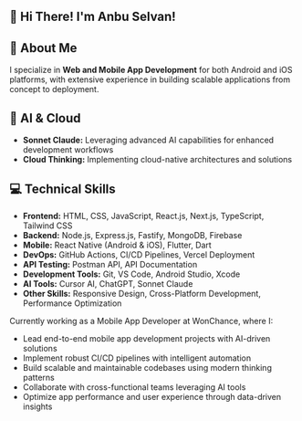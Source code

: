   ## 👋 Hi There!  I'm **Anbu Selvan**!

## 🚀 About Me
I specialize in **Web and Mobile App Development** for both Android and iOS platforms, with extensive experience in building scalable applications from concept to deployment.

## 🤖 AI & Cloud
- **Sonnet Claude:** Leveraging advanced AI capabilities for enhanced development workflows
- **Cloud Thinking:** Implementing cloud-native architectures and solutions

## 💻 Technical Skills
- **Frontend:** HTML, CSS, JavaScript, React.js, Next.js, TypeScript, Tailwind CSS
- **Backend:** Node.js, Express.js, Fastify, MongoDB, Firebase
- **Mobile:** React Native (Android & iOS), Flutter, Dart
- **DevOps:** GitHub Actions, CI/CD Pipelines, Vercel Deployment
- **API Testing:** Postman API, API Documentation
- **Development Tools:** Git, VS Code, Android Studio, Xcode
- **AI Tools:** Cursor AI, ChatGPT, Sonnet Claude
- **Other Skills:** Responsive Design, Cross-Platform Development, Performance Optimization

Currently working as a Mobile App Developer at WonChance, where I:
- Lead end-to-end mobile app development projects with AI-driven solutions
- Implement robust CI/CD pipelines with intelligent automation
- Build scalable and maintainable codebases using modern thinking patterns
- Collaborate with cross-functional teams leveraging AI tools
- Optimize app performance and user experience through data-driven insights
